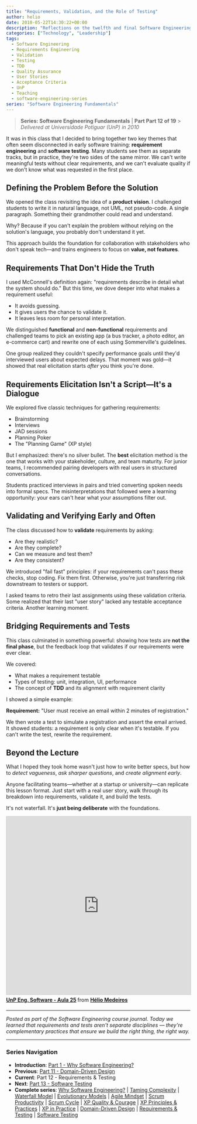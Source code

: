```yaml
---
title: "Requirements, Validation, and the Role of Testing"
author: helio
date: 2010-05-22T14:30:22+00:00
description: "Reflections on the twelfth and final Software Engineering lecture, exploring requirements engineering, validation practices, and the critical connection between clear requirements and effective testing."
categories: ["Technology", "Leadership"]
tags:
  - Software Engineering
  - Requirements Engineering
  - Validation
  - Testing
  - TDD
  - Quality Assurance
  - User Stories
  - Acceptance Criteria
  - UnP
  - Teaching
  - software-engineering-series
series: "Software Engineering Fundamentals"
---
```


> **Series: Software Engineering Fundamentals** | **Part Part 12 of 19** > _Delivered at Universidade Potiguar (UnP) in 2010_

It was in this class that I decided to bring together two key themes that often seem disconnected in early software training: **requirement engineering** and **software testing**. Many students see them as separate tracks, but in practice, they're two sides of the same mirror. We can't write meaningful tests without clear requirements, and we can't evaluate quality if we don't know what was requested in the first place.

## Defining the Problem Before the Solution

We opened the class revisiting the idea of a **product vision**. I challenged students to write it in natural language, not UML, not pseudo-code. A single paragraph. Something their grandmother could read and understand.

Why? Because if you can't explain the problem without relying on the solution's language, you probably don't understand it yet.

This approach builds the foundation for collaboration with stakeholders who don't speak tech—and trains engineers to focus on **value, not features**.

## Requirements That Don't Hide the Truth

I used McConnell's definition again: "requirements describe in detail what the system should do." But this time, we dove deeper into what makes a requirement useful:

- It avoids guessing.
- It gives users the chance to validate it.
- It leaves less room for personal interpretation.

We distinguished **functional** and **non-functional** requirements and challenged teams to pick an existing app (a bus tracker, a photo editor, an e-commerce cart) and rewrite one of each using Sommerville's guidelines.

One group realized they couldn't specify performance goals until they'd interviewed users about expected delays. That moment was gold—it showed that real elicitation starts _after_ you think you're done.

## Requirements Elicitation Isn't a Script—It's a Dialogue

We explored five classic techniques for gathering requirements:

- Brainstorming
- Interviews
- JAD sessions
- Planning Poker
- The "Planning Game" (XP style)

But I emphasized: there's no silver bullet. The **best** elicitation method is the one that works with your stakeholder, culture, and team maturity. For junior teams, I recommended pairing developers with real users in structured conversations.

Students practiced interviews in pairs and tried converting spoken needs into formal specs. The misinterpretations that followed were a learning opportunity: your ears can't hear what your assumptions filter out.

## Validating and Verifying Early and Often

The class discussed how to **validate** requirements by asking:

- Are they realistic?
- Are they complete?
- Can we measure and test them?
- Are they consistent?

We introduced "fail fast" principles: if your requirements can't pass these checks, stop coding. Fix them first. Otherwise, you're just transferring risk downstream to testers or support.

I asked teams to retro their last assignments using these validation criteria. Some realized that their last "user story" lacked any testable acceptance criteria. Another learning moment.

## Bridging Requirements and Tests

This class culminated in something powerful: showing how tests are **not the final phase**, but the feedback loop that validates if our requirements were ever clear.

We covered:

- What makes a requirement testable
- Types of testing: unit, integration, UI, performance
- The concept of **TDD** and its alignment with requirement clarity

I showed a simple example:

**Requirement:** "User must receive an email within 2 minutes of registration."

We then wrote a test to simulate a registration and assert the email arrived. It showed students: a requirement is only clear when it's testable. If you can't write the test, rewrite the requirement.

## Beyond the Lecture

What I hoped they took home wasn't just how to write better specs, but how to _detect vagueness_, _ask sharper questions_, and _create alignment early_.

Anyone facilitating teams—whether at a startup or university—can replicate this lesson format. Just start with a real user story, walk through its breakdown into requirements, validate it, and build the tests.

It's not waterfall. It's **just being deliberate** with the foundations.

<div style="margin-bottom: 20px;">
<iframe src="https://www.slideshare.net/slideshow/embed_code/key/2cRKFh4w7E7J6J?startSlide=1" width="597" height="486" frameborder="0" marginwidth="0" marginheight="0" scrolling="no" style="border:1px solid #CCC; border-width:1px; margin-bottom:5px;max-width: 100%;" allowfullscreen></iframe> <div style="margin-bottom:5px"><strong> <a href="https://pt.slideshare.net/slideshow/unp-eng-software-aula-25/4328153" title="UnP Eng. Software - Aula 25" target="_blank">UnP Eng. Software - Aula 25</a> </strong> from <strong> <a href="https://www.slideshare.net/heliomedeiros" target="_blank">Hélio Medeiros</a> </strong></div></div>

---

_Posted as part of the Software Engineering course journal. Today we learned that requirements and tests aren't separate disciplines — they're complementary practices that ensure we build the right thing, the right way._

---

### **Series Navigation**

- **Introduction**: [Part 1 - Why Software Engineering?](../2010-02-24-software-engineering-purpose/)
- **Previous**: [Part 11 - Domain-Driven Design](../2010-05-15-domain-driven-design/)
- **Current**: Part 12 - Requirements & Testing
- **Next**: [Part 13 - Software Testing](../2010-05-29-software-testing/)
- **Complete series**: [Why Software Engineering?](../2010-02-24-software-engineering-purpose/) | [Taming Complexity](../2010-03-02-complexity-process/) | [Waterfall Model](../2010-03-10-waterfall-model/) | [Evolutionary Models](../2010-03-18-evolutionary-models/) | [Agile Mindset](../2010-03-26-agile-mindset/) | [Scrum Productivity](../2010-04-03-scrum-productivity/) | [Scrum Cycle](../2010-04-11-scrum-cycle/) | [XP Quality & Courage](../2010-04-19-xp-quality-courage/) | [XP Principles & Practices](../2010-05-01-xp-principles-practices/) | [XP in Practice](../2010-05-08-applying-xp-strategies/) | [Domain-Driven Design](../2010-05-15-domain-driven-design/) | [Requirements & Testing](../2010-05-22-requirements-validation-tests/) | [Software Testing](../2010-05-29-software-testing/)
